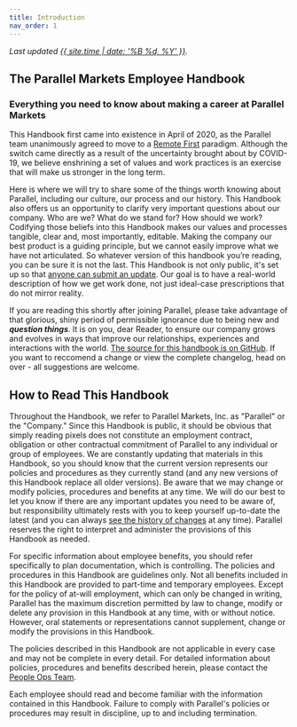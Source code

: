 ```yaml
---
title: Introduction
nav_order: 1
---
```

_Last updated [{{ site.time | date: '%B %d, %Y' }}](https://github.com/parallel-markets/handbook/commits/master)._

## The Parallel Markets Employee Handbook
### Everything you need to know about making a career at Parallel Markets

This Handbook first came into existence in April of 2020, as the Parallel team unanimously agreed to move to a [Remote First](work/index.md) paradigm.  Although the switch came directly as a result of the uncertainty brought about by COVID-19, we believe enshrining a set of values and work practices is an exercise that will make us stronger in the long term.

Here is where we will try to share some of the things worth knowing about Parallel, including our culture, our process and our history.  This Handbook also offers us an opportunity to clarify very important questions about our company. Who are we? What do we stand for? How should we work? Codifying those beliefs into this Handbook makes our values and processes tangible, clear and, most importantly, editable. Making the company our best product is a guiding principle, but we cannot easily improve what we have not articulated. So whatever version of this handbook you’re reading, you can be sure it is not the last.  This Handbook is not only public, it's set up so that [anyone can submit an update](https://github.com/parallel-markets/handbook).  Our goal is to have a real-world description of how we get work done, not just ideal-case prescriptions that do not mirror reality.

If you are reading this shortly after joining Parallel, please take advantage of that glorious, shiny period of permissible ignorance due to being new and ***question things***. It is on you, dear Reader, to ensure our company grows and evolves in ways that improve our relationships, experiences and interactions with the world.    [The source for this handbook is on GitHub](https://github.com/parallel-markets/handbook). If you want to reccomend a change or view the complete changelog, head on over - all suggestions are welcome.

## How to Read This Handbook
Throughout the Handbook, we refer to Parallel Markets, Inc. as "Parallel" or the "Company." Since this Handbook is public, it should be obvious that simply reading pixels does not constitute an employment contract, obligation or other contractual commitment of Parallel to any individual or group of employees.  We are constantly updating that materials in this Handbook, so you should know that the current version represents our policies and procedures as they currently stand (and any new versions of this Handbook replace all older versions).  Be aware that we may change or modify policies, procedures and benefits at any time. We will do our best to let you know if there are any important updates you need to be aware of, but responsibility ultimately rests with you to keep yourself up-to-date the latest (and you can always [see the history of changes](https://github.com/parallel-markets/handbook/commits/master) at any time). Parallel reserves the right to interpret and administer the provisions of this Handbook as needed. 

For specific information about employee benefits, you should refer specifically to plan documentation, which is controlling. The policies and procedures in this Handbook are guidelines only.  Not all benefits included in this Handbook are provided to part-time and temporary employees. Except for the policy of at-will employment, which can only be changed in writing, Parallel has the maximum discretion permitted by law to change, modify or delete any provision in this Handbook at any time, with or without notice. However, oral statements or representations cannot supplement, change or modify the provisions in this Handbook.

The policies described in this Handbook are not applicable in every case and may not be complete in every detail. For detailed information about policies, procedures and benefits described herein, please contact the [People Ops Team](mailto:people@parallelmarkets.com).

Each employee should read and become familiar with the information contained in this Handbook. Failure to comply with Parallel's policies or procedures may result in discipline, up to and including termination.
